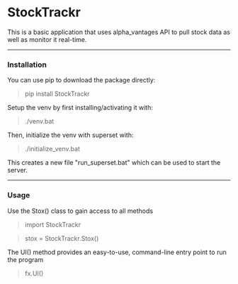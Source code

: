 # StockTrackr

This is a basic application that uses alpha_vantages API to pull stock data as well as monitor it real-time.

----
### Installation

You can use pip to download the package directly:

> pip install StockTrackr


Setup the venv by first installing/activating it with:

> ./venv.bat


Then, initialize the venv with superset with:

> ./initialize_venv.bat

This creates a new file "run_superset.bat" which can be used to start the server.

----

### Usage

Use the Stox() class to gain access to all methods

>import StockTrackr

>stox = StockTrackr.Stox()

The UI() method provides an easy-to-use, command-line entry point to run the program

>fx.UI()
